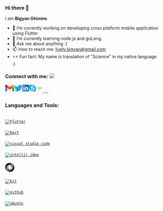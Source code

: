 ### Hi there 👋
I am **Bigyan Ghimire**.

- 🔭 I’m currently working on developing cross platform mobile application using Flutter.
- 🌱 I’m currently learning node.js and goLang.
- 💬 Ask me about anything :)
- 📫 How to reach me: lively.bigyan@gmail.com
- ⚡⚡  Fun fact: My name is translation of "Science" in my native language :)

### Connect with me: <img src="https://media.giphy.com/media/LnQjpWaON8nhr21vNW/giphy.gif" height="32">

[<img align="left" alt="Bigyan | Gmail" height="22px" src="./assets/Gmail.png" />][gmail]
[<img align="left" alt="Bigyan | Twitter" height="22px" src="./assets/Twitter.png" />][twitter]
[<img align="left" alt="Bigyan | LinkedIn" height="22px" src="./assets/LinkedIn.png" />][linkedin]
[<img align="left" alt="Bigyan | Skype" height="22px" src="./assets/Skype.png" />][skype]
[<img align="left" alt="Bigyan | Upwork" height="22px" src="./assets/upwork.png" />][upwork]

</br>
---


### Languages and Tools:

[<code>
<img alt="Flutter" width="30px" src="https://img.icons8.com/color/48/000000/flutter.png"/>
</code>](https://flutter.dev)
[<code>
<img alt="Dart" width="30px" src="https://img.icons8.com/color/48/000000/dart.png"/>
</code>](https://dart.dev/)
[<code>
<img alt="visual studio code" width="30px" src="https://img.icons8.com/fluent/240/000000/visual-studio-code-2019.png" />
</code>](https://code.visualstudio.com/)
[<code>
<img alt="intellij idea" width="30px" src="https://img.icons8.com/color/240/000000/intellij-idea.png" />
</code>](https://www.jetbrains.com/idea/)
[<code>
<img alt="json" width="30px" src="https://raw.githubusercontent.com/github/explore/80688e429a7d4ef2fca1e82350fe8e3517d3494d/topics/json/json.png">
</code>](https://www.json.org/json-en.html)
[<code>
<img alt="Git" width="30px" src="https://img.icons8.com/color/240/000000/git.png">
</code>](https://git-scm.com/)
[<code>
<img alt="github" width="30px" src="https://img.icons8.com/ios-glyphs/240/000000/github.png">
</code>](https://github.com/)
[<code>
<img alt="ubuntu" width="30px" src="https://img.icons8.com/color/96/000000/ubuntu--v1.png">
</code>](https://ubuntu.com/)

[linkedin]: https://www.linkedin.com/in/bigyan-ghimire-4bb21816a
[gmail]: mailto:lively.bigyan@gmail.com
[twitter]: https://twitter.com/_bigyan_
[skype]: https://join.skype.com/invite/Yf41vNuvEpGW
[upwork]: https://www.upwork.com/freelancers/~01b21867bb50d63f5b
